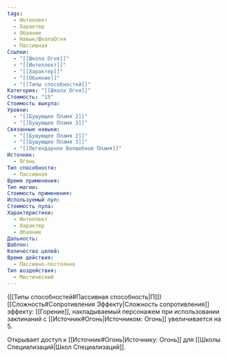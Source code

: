 ```yaml
---
tags:
  - Интеллект
  - Характер
  - Обаяние
  - Навык/ШколаОгня
  - Пассивная
Ссылки:
  - "[[Школа Огня]]"
  - "[[Интеллект]]"
  - "[[Характер]]"
  - "[[Обаяние]]"
  - "[[Типы способностей]]"
Категория: "[[Школа Огня]]"
Стоимость: "15"
Стоимость выкупа: 
Уровни:
  - "[[Бушующее Пламя 2]]"
  - "[[Бушующее Пламя 3]]"
Связанные навыки:
  - "[[Бушующее Пламя 2]]"
  - "[[Бушующее Пламя 3]]"
  - "[[Легендарное Волшебное Пламя]]"
Источник:
  - Огонь
Тип способности:
  - Пассивная
Время применения: 
Тип магии: 
Стоимость применения: 
Используемый пул: 
Стоимость пула: 
Характеристики:
  - Интеллект
  - Характер
  - Обаяние
Дальность: 
Шаблон: 
Количество целей: 
Время действия:
  - Пассивно-постоянно
Тип воздействия:
  - Мистический
---
```

([[Типы способностей#Пассивная способность|П]]) [[Сложность#Cопротивления Эффекту|Сложность сопротивления]] эффекту: [[Горение]], накладываемый персонажем при использовании заклинаний с [[Источник#Огонь|Источником: Огонь]] увеличивается на 5.

Открывает доступ к [[Источник#Огонь|Источнику: Огонь]] для [[Школы Специализаций|Школ Специализаций]]. 